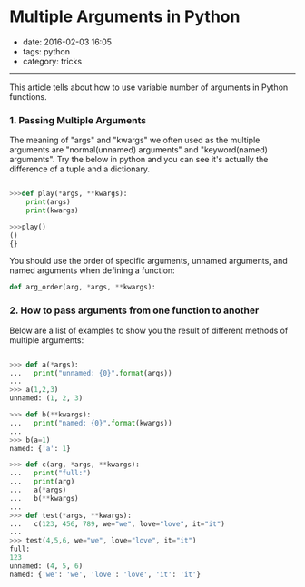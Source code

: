 # Multiple Arguments in Python

- date: 2016-02-03 16:05
- tags: python
- category: tricks

----------------------------

This article tells about how to use variable number of arguments in Python functions.

### 1. Passing Multiple Arguments 

The meaning of "args" and "kwargs" we often used as the multiple arguments are "normal(unnamed) arguments" and "keyword(named) arguments". Try the below in python and you can see it's actually the difference of a tuple and a dictionary.

```python

>>>def play(*args, **kwargs):
	print(args)
	print(kwargs)

>>>play()
()
{}

```

You should use the order of specific arguments, unnamed arguments, and named arguments when defining a function:

```python
def arg_order(arg, *args, **kwargs):
```


### 2. How to pass arguments from one function to another

Below are a list of examples to show you the result of different methods of multiple arguments:

```python

>>> def a(*args):
...   print("unnamed: {0}".format(args))
... 
>>> a(1,2,3)
unnamed: (1, 2, 3)

>>> def b(**kwargs):
...   print("named: {0}".format(kwargs))
... 
>>> b(a=1)
named: {'a': 1}

>>> def c(arg, *args, **kwargs):
...   print("full:")
...   print(arg)
...   a(*args)
...   b(**kwargs)
... 
>>> def test(*args, **kwargs):
...   c(123, 456, 789, we="we", love="love", it="it")
... 
>>> test(4,5,6, we="we", love="love", it="it")
full:
123
unnamed: (4, 5, 6)
named: {'we': 'we', 'love': 'love', 'it': 'it'}

```

